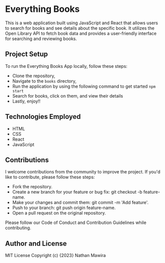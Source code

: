 # Everything Books
This is a web application built using JavaScript and React that allows users to search for books and see details about the specific book. It utilizes the Open Library API to fetch book data and provides a user-friendly interface for searching and reviewing books.

## Project Setup
To run the Everything Books App locally, follow these steps:
- Clone the repository,
- Navigate to the `books` directory,
- Run the application by using the following command to get started `npm start`
- Search for books, click on them, and view their details
- Lastly, enjoy!!

## Technologies Employed
- HTML
- CSS
- React
- JavaScript

## Contributions
I welcome contributions from the community to improve the project. If you'd like to contribute, please follow these steps:

- Fork the repository.
- Create a new branch for your feature or bug fix: git checkout -b feature-name.
- Make your changes and commit them: git commit -m 'Add feature'.
- Push to your branch: git push origin feature-name.
- Open a pull request on the original repository.

Please follow our Code of Conduct and Contribution Guidelines while contributing.

## Author and License
MIT License Copyright (c) {2023} Nathan Mawira
